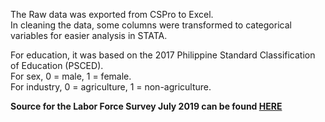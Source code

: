 The Raw data was exported from CSPro to Excel. <br>
In cleaning the data, some columns were transformed to categorical variables for easier analysis in STATA.<br>

For education, it was based on the 2017 Philippine Standard Classification of Education (PSCED). <br>
For sex, 0 = male, 1 = female. <br>
For industry, 0 = agriculture, 1 = non-agriculture. <br>



**Source for the Labor Force Survey July 2019 can be found [HERE](https://drive.google.com/file/d/1H7Nh7zOgdoRtCIaCl_j3rfOLWS8JEanG/view)**
